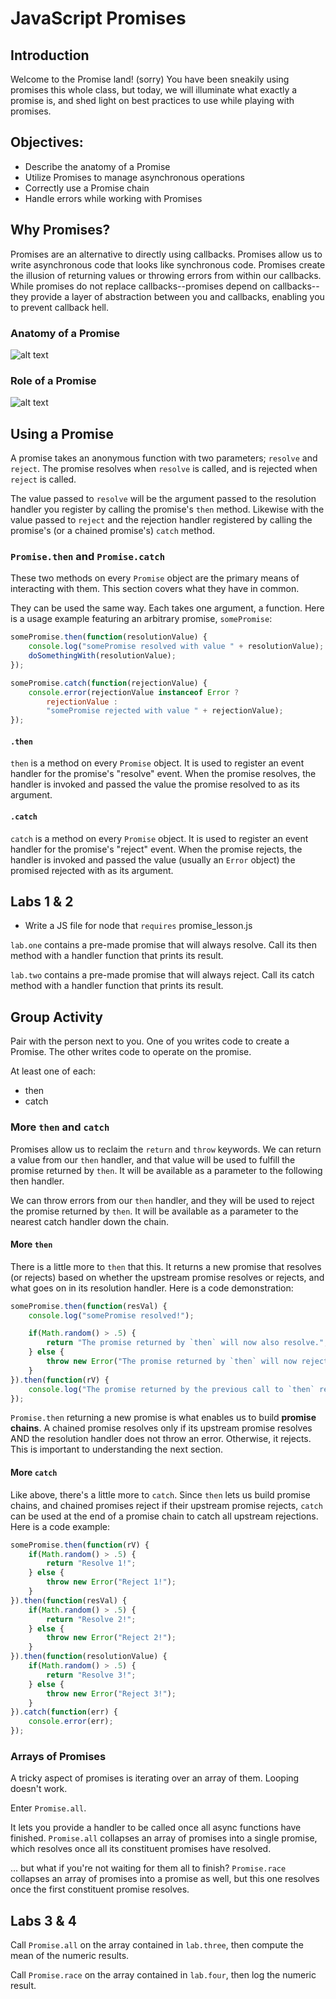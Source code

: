 # JavaScript Promises

## Introduction

Welcome to the Promise land! (sorry) You have been sneakily using promises this whole class, but today, we will illuminate what exactly a promise is, and shed light on best practices to use while playing with promises.

## Objectives:

* Describe the anatomy of a Promise
* Utilize Promises to manage asynchronous operations
* Correctly use a Promise chain
* Handle errors while working with Promises

## Why Promises?

Promises are an alternative to directly using callbacks. Promises allow us to write asynchronous code that looks like synchronous code. Promises create the illusion of returning values or throwing errors from within our callbacks. While promises do not replace callbacks--promises depend on callbacks--they provide a layer of abstraction between you and callbacks, enabling you to prevent callback hell.

### Anatomy of a Promise

![alt text](diagram1.png "Anatomy of a Promise")

### Role of a Promise

![alt text](diagram2.png "Role of a Promise")

## Using a Promise

A promise takes an anonymous function with two parameters; `resolve` and `reject`.
The promise resolves when `resolve` is called, and is rejected when `reject` is 
called.

The value passed to `resolve` will be the argument passed to the resolution 
handler you register by calling the promise's `then` method. Likewise with the 
value passed to `reject` and the rejection handler registered by calling 
the promise's (or a chained promise's) `catch` method.

### `Promise.then` and `Promise.catch`

These two methods on every `Promise` object are the primary means of interacting
with them. This section covers what they have in common.

They can be used the same way. Each takes one argument, a function. Here is a
usage example featuring an arbitrary promise, `somePromise`:

```js
somePromise.then(function(resolutionValue) {
    console.log("somePromise resolved with value " + resolutionValue);
    doSomethingWith(resolutionValue);
});
```
```js
somePromise.catch(function(rejectionValue) {
    console.error(rejectionValue instanceof Error ?
        rejectionValue :
        "somePromise rejected with value " + rejectionValue);
});
```

#### `.then`

`then` is a method on every `Promise` object. It is used to register an event
handler for the promise's "resolve" event. When the promise resolves, the handler
is invoked and passed the value the promise resolved to as its argument.

#### `.catch`

`catch` is a method on every `Promise` object. It is used to register an event
handler for the promise's "reject" event. When the promise rejects, the handler
is invoked and passed the value (usually an `Error` object) the promised rejected
with as its argument.

## Labs 1 & 2

* Write a JS file for node that `requires` promise_lesson.js

`lab.one` contains a pre-made promise that will always resolve. Call its then method with a handler function that prints its result.

`lab.two` contains a pre-made promise that will always reject. Call its catch method with a handler function that prints its result.

## Group Activity

Pair with the person next to you. One of you writes code to create a Promise. The other writes code to operate on the promise.

At least one of each:
* then
* catch

### More `then` and `catch`

Promises allow us to reclaim the `return` and `throw` keywords. We can return a value from our `then` handler, and that value will be used to fulfill the promise returned by `then`. It will be available as a parameter to the following then handler.

We can throw errors from our `then` handler, and they will be used to reject the promise returned by `then`. It will be available as a parameter to the nearest catch handler down the chain.

#### More `then`

There is a little more to `then` that this. It returns a new promise that resolves
(or rejects) based on whether the upstream promise resolves or rejects, and what
goes on in its resolution handler. Here is a code demonstration:

```js
somePromise.then(function(resVal) {
    console.log("somePromise resolved!");

    if(Math.random() > .5) {
        return "The promise returned by `then` will now also resolve.";
    } else {
        throw new Error("The promise returned by `then` will now reject!");
    }
}).then(function(rV) {
    console.log("The promise returned by the previous call to `then` resolved!");
});
```

`Promise.then` returning a new promise is what enables us to build 
**promise chains**. A chained promise resolves only if its upstream promise
resolves AND the resolution handler does not throw an error. Otherwise, it
rejects. This is important to understanding the next section.

#### More `catch`

Like above, there's a little more to `catch`. Since `then` lets us build promise 
chains, and chained promises reject if their upstream promise rejects, `catch`
can be used at the end of a promise chain to catch all upstream rejections. Here 
is a code example:

```js
somePromise.then(function(rV) {
    if(Math.random() > .5) {
        return "Resolve 1!";
    } else {
        throw new Error("Reject 1!");
    }
}).then(function(resVal) {
    if(Math.random() > .5) {
        return "Resolve 2!";
    } else {
        throw new Error("Reject 2!");
    }
}).then(function(resolutionValue) {
    if(Math.random() > .5) {
        return "Resolve 3!";
    } else {
        throw new Error("Reject 3!");
    }
}).catch(function(err) {
    console.error(err);
});
```

### Arrays of Promises

A tricky aspect of promises is iterating over an array of them. Looping doesn't work.

Enter `Promise.all`.

It lets you provide a handler to be called once all async functions have finished. `Promise.all` collapses an array of promises into a single promise, which resolves once all its constituent promises have resolved.

… but what if you're not waiting for them all to finish? `Promise.race` collapses an array of promises into a promise as well, but this one resolves once the first constituent promise resolves.

## Labs 3 & 4

Call `Promise.all` on the array contained in `lab.three`, then compute the mean of the numeric results.

Call `Promise.race` on the array contained in `lab.four`, then log the numeric result.
